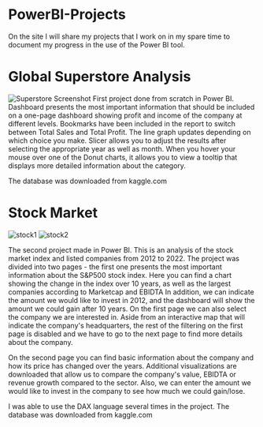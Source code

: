 # PowerBI-Projects

On the site I will share my projects that I work on in my spare time to document my progress in the use of the Power BI tool.

# Global Superstore Analysis

![Superstore Screenshot](https://user-images.githubusercontent.com/122232424/211385032-d394ca5c-6ced-4de0-8701-d3ad3f1f4898.png)
First project done from scratch in Power BI.
Dashboard presents the most important information that should be included on a one-page dashboard showing profit and income of the company at different levels.
Bookmarks have been included in the report to switch between Total Sales and Total Profit. The line graph updates depending on which choice you make.
Slicer allows you to adjust the results after selecting the appropriate year as well as month.
When you hover your mouse over one of the Donut charts, it allows you to view a tooltip that displays more detailed information about the category.

The database was downloaded from kaggle.com

# Stock Market 

![stock1](https://user-images.githubusercontent.com/122232424/211390912-9852e959-10d4-4636-9021-58ab46d450de.png)
![stock2](https://user-images.githubusercontent.com/122232424/211391008-d1cb2545-cf1d-4ba0-a09f-f75ca99b59c9.png)

The second project made in Power BI. This is an analysis of the stock market index and listed companies from 2012 to 2022.
The project was divided into two pages - the first one presents the most important information about the S&P500 stock index. Here you can find a chart showing the change in the index over 10 years, as well as the largest companies according to Marketcap and EBIDTA In addition, we can indicate the amount we would like to invest in 2012, and the dashboard will show the amount we could gain after 10 years.
On the first page we can also select the company we are interested in. Aside from an interactive map that will indicate the company's headquarters, the rest of the filtering on the first page is disabled and we have to go to the next page to find more details about the company.


On the second page you can find basic information about the company and how its price has changed over the years. Additional visualizations are downloaded that allow us to compare the company's value, EBIDTA or revenue growth compared to the sector. Also, we can enter the amount we would like to invest in the company to see how much we could gain/lose.


I was able to use the DAX language several times in the project. The database was downloaded from kaggle.com
